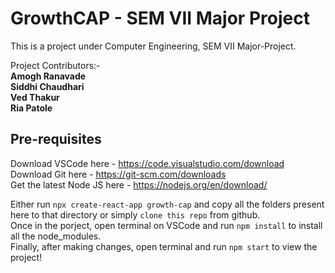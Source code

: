 # GrowthCAP - SEM VII Major Project

This is a project under Computer Engineering, SEM VII Major-Project.  

Project Contributors:-  
**Amogh Ranavade  
Siddhi Chaudhari  
Ved Thakur  
Ria Patole**

## Pre-requisites
Download VSCode here - https://code.visualstudio.com/download  
Download Git here - https://git-scm.com/downloads  
Get the latest Node JS here - https://nodejs.org/en/download/  

Either run `npx create-react-app growth-cap` and copy all the folders present here to that directory or simply `clone this repo` from github.  
Once in the porject, open terminal on VSCode and run `npm install` to install all the node_modules.  
Finally, after making changes, open terminal and run `npm start` to view the project!

